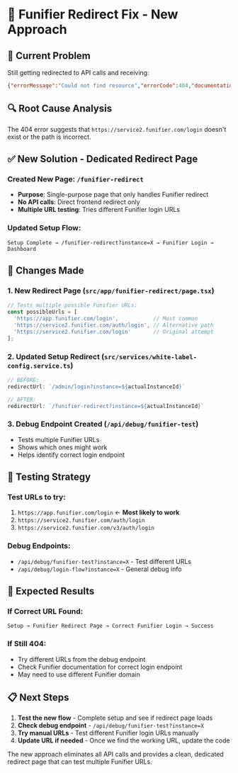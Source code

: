 # 🔧 Funifier Redirect Fix - New Approach

## 🐛 **Current Problem**
Still getting redirected to API calls and receiving:
```json
{"errorMessage":"Could not find resource","errorCode":404,"documentation":"http://doc.funifier.com"}
```

## 🔍 **Root Cause Analysis**
The 404 error suggests that `https://service2.funifier.com/login` doesn't exist or the path is incorrect.

## ✅ **New Solution - Dedicated Redirect Page**

### **Created New Page**: `/funifier-redirect`
- **Purpose**: Single-purpose page that only handles Funifier redirect
- **No API calls**: Direct frontend redirect only
- **Multiple URL testing**: Tries different Funifier login URLs

### **Updated Setup Flow**:
```
Setup Complete → /funifier-redirect?instance=X → Funifier Login → Dashboard
```

## 🔧 **Changes Made**

### 1. **New Redirect Page** (`src/app/funifier-redirect/page.tsx`)
```typescript
// Tests multiple possible Funifier URLs:
const possibleUrls = [
  'https://app.funifier.com/login',           // Most common
  'https://service2.funifier.com/auth/login', // Alternative path
  'https://service2.funifier.com/login'       // Original attempt
];
```

### 2. **Updated Setup Redirect** (`src/services/white-label-config.service.ts`)
```typescript
// BEFORE:
redirectUrl: `/admin/login?instance=${actualInstanceId}`

// AFTER:
redirectUrl: `/funifier-redirect?instance=${actualInstanceId}`
```

### 3. **Debug Endpoint Created** (`/api/debug/funifier-test`)
- Tests multiple Funifier URLs
- Shows which ones might work
- Helps identify correct login endpoint

## 🧪 **Testing Strategy**

### **Test URLs to try**:
1. `https://app.funifier.com/login` ← **Most likely to work**
2. `https://service2.funifier.com/auth/login`
3. `https://service2.funifier.com/v3/auth/login`

### **Debug Endpoints**:
- `/api/debug/funifier-test?instance=X` - Test different URLs
- `/api/debug/login-flow?instance=X` - General debug info

## 🎯 **Expected Results**

### **If Correct URL Found**:
```
Setup → Funifier Redirect Page → Correct Funifier Login → Success
```

### **If Still 404**:
- Try different URLs from the debug endpoint
- Check Funifier documentation for correct login endpoint
- May need to use different Funifier domain

## 📋 **Next Steps**
1. **Test the new flow** - Complete setup and see if redirect page loads
2. **Check debug endpoint** - `/api/debug/funifier-test?instance=X`
3. **Try manual URLs** - Test different Funifier login URLs manually
4. **Update URL if needed** - Once we find the working URL, update the code

The new approach eliminates all API calls and provides a clean, dedicated redirect page that can test multiple Funifier URLs.